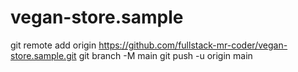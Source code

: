 # vegan-store.sample
git remote add origin https://github.com/fullstack-mr-coder/vegan-store.sample.git
git branch -M main
git push -u origin main
